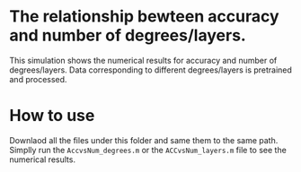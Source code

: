 # The relationship bewteen accuracy and number of degrees/layers.
This simulation shows the numerical results for accuracy and number of degrees/layers.
Data corresponding to different degrees/layers is pretrained and processed.
# How to use
Downlaod all the files under this folder and same them to the same path. Simplly run the `AccvsNum_degrees.m` or the `ACCvsNum_layers.m` file to see the numerical results.
